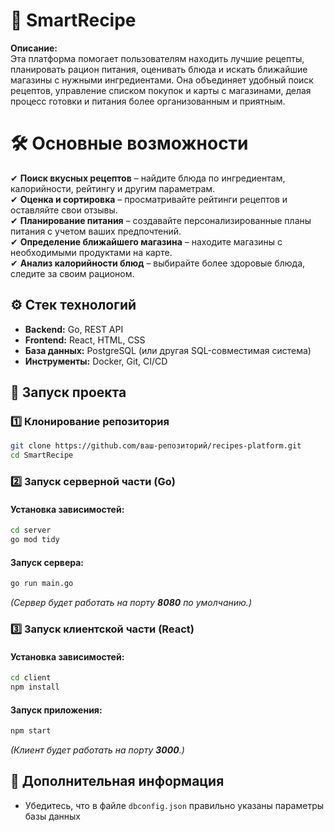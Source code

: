 # 📌 SmartRecipe 
**Описание:**  
Эта платформа помогает пользователям находить лучшие рецепты, планировать рацион питания, оценивать блюда и искать ближайшие магазины с нужными ингредиентами. Она объединяет удобный поиск рецептов, управление списком покупок и карты с магазинами, делая процесс готовки и питания более организованным и приятным. 

# 🛠 Основные возможности

  ✔ **Поиск вкусных рецептов** – найдите блюда по ингредиентам, калорийности, рейтингу и другим параметрам.   
  ✔ **Оценка и сортировка** – просматривайте рейтинги рецептов и оставляйте свои отзывы.  
  ✔ **Планирование питания** – создавайте персонализированные планы питания с учетом ваших предпочтений.  
  ✔ **Определение ближайшего магазина** – находите магазины с необходимыми продуктами на карте.  
  ✔ **Анализ калорийности блюд** – выбирайте более здоровые блюда, следите за своим рационом.  

## ⚙️ Стек технологий  
- **Backend:** Go, REST API  
- **Frontend:** React, HTML, CSS  
- **База данных:** PostgreSQL (или другая SQL-совместимая система)  
- **Инструменты:** Docker, Git, CI/CD  

## 🚀 Запуск проекта  
### 1️⃣ Клонирование репозитория  
```bash
git clone https://github.com/ваш-репозиторий/recipes-platform.git
cd SmartRecipe
```

### 2️⃣ Запуск серверной части (Go)  
#### Установка зависимостей:  
```bash
cd server
go mod tidy
```

#### Запуск сервера:  
```bash
go run main.go
```
*(Сервер будет работать на порту **8080** по умолчанию.)*

### 3️⃣ Запуск клиентской части (React)  
#### Установка зависимостей:  
```bash
cd client
npm install
```

#### Запуск приложения:  
```bash
npm start
```
*(Клиент будет работать на порту **3000**.)*

## 🔗 Дополнительная информация  
- Убедитесь, что в файле `dbconfig.json` правильно указаны параметры базы данных  
